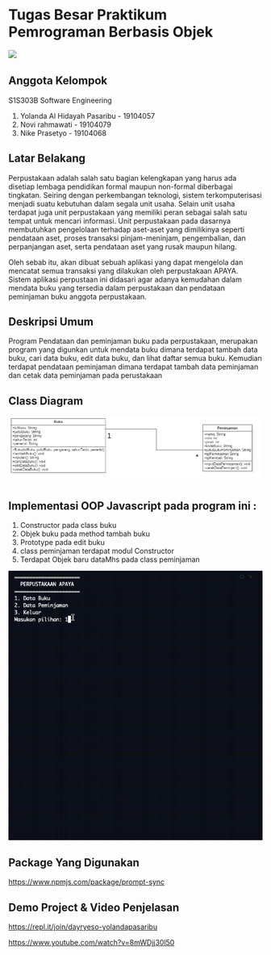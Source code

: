# Tugas Besar Praktikum Pemrograman Berbasis Objek
![](https://user-images.githubusercontent.com/43981051/103869569-12f62000-50fd-11eb-86ef-657fdb81da3f.png)
## Anggota Kelompok
S1S303B Software Engineering
1. Yolanda Al Hidayah Pasaribu - 19104057
2. Novi rahmawati - 19104079
3. Nike Prasetyo - 19104068

## Latar Belakang
Perpustakaan adalah salah satu bagian kelengkapan yang harus ada disetiap lembaga pendidikan formal maupun non-formal diberbagai tingkatan. Seiring dengan perkembangan teknologi, sistem terkomputerisasi menjadi suatu kebutuhan dalam segala unit usaha. Selain unit usaha terdapat juga unit perpustakaan yang memiliki peran sebagai salah satu tempat untuk mencari informasi. Unit perpustakaan pada dasarnya membutuhkan pengelolaan terhadap aset-aset yang dimilikinya seperti pendataan aset, proses transaksi pinjam-meninjam, pengembalian, dan perpanjangan aset, serta pendataan aset yang rusak maupun hilang.
  
  Oleh sebab itu, akan dibuat sebuah aplikasi yang dapat mengelola dan mencatat semua transaksi yang dilakukan oleh perpustakaan APAYA. Sistem aplikasi perpustaan ini didasari agar adanya kemudahan dalam mendata buku yang tersedia dalam perpustakaan dan pendataan peminjaman buku anggota perpustakaan.

## Deskripsi Umum
Program Pendataan dan peminjaman buku pada perpustakaan, merupakan program yang digunkan untuk mendata buku dimana terdapat tambah data buku, cari data buku, edit data buku, dan lihat daftar semua buku. Kemudian terdapat pendataan peminjaman dimana terdapat tambah data peminjaman dan cetak data peminjaman pada perustakaan

## Class Diagram

<img src = "https://github.com/NikePrasetyo/Tugas-Besar-Pbo-Kelompok-7/blob/main/Class%20Diagram.jpeg">

## Implementasi OOP Javascript pada program ini :
1. Constructor pada class buku
2. Objek buku pada method tambah buku
3. Prototype pada edit buku
4. class peminjaman terdapat modul Constructor
5. Terdapat Objek baru dataMhs pada class peminjaman

<img src = "https://github.com/NikePrasetyo/Tugas-Besar-Pbo-Kelompok-7/blob/main/Output.gif.gif">

## Package Yang Digunakan
https://www.npmjs.com/package/prompt-sync

## Demo Project & Video Penjelasan
https://repl.it/join/dayryeso-yolandapasaribu

https://www.youtube.com/watch?v=8mWDjj30l50





